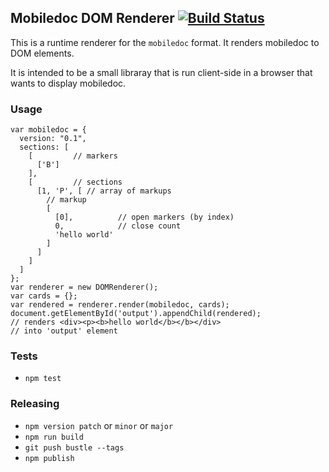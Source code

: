 ## Mobiledoc DOM Renderer [![Build Status](https://travis-ci.org/bustlelabs/mobiledoc-html-renderer.svg?branch=v0.1.0)](https://travis-ci.org/bustlelabs/mobiledoc-html-renderer)

This is a runtime renderer for the `mobiledoc` format.
It renders mobiledoc to DOM elements.

It is intended to be a small libraray that is run client-side in a browser that wants to display mobiledoc.

### Usage

```
var mobiledoc = {
  version: "0.1",
  sections: [
    [         // markers
      ['B']
    ],
    [         // sections
      [1, 'P', [ // array of markups
        // markup
        [
          [0],          // open markers (by index)
          0,            // close count
          'hello world'
        ]
      ]
    ]
  ]
};
var renderer = new DOMRenderer();
var cards = {};
var rendered = renderer.render(mobiledoc, cards);
document.getElementById('output').appendChild(rendered);
// renders <div><p><b>hello world</b></b></div>
// into 'output' element
```

### Tests

 * `npm test`

### Releasing

* `npm version patch` or `minor` or `major`
* `npm run build`
* `git push bustle --tags`
* `npm publish`
